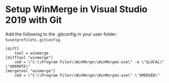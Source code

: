 # Setup WinMerge in Visual Studio 2019 with Git

Add the following to the .gitconfig in your user folder: `%userprofile%\.gitconfig`.

```
[diff]
	tool = winmerge
[difftool "winmerge"]
	cmd = \"C:\\Program Files\\WinMerge\\WinMergeU.exe\" -e \"$LOCAL\" \"$REMOTE\"
[mergetool "winmerge"]
	cmd = \"C:\\Program Files\\WinMerge\\WinMergeU.exe\" \"$MERGED\"
```